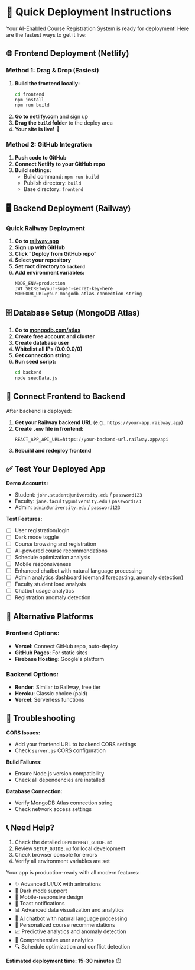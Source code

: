 # 🚀 Quick Deployment Instructions

Your AI-Enabled Course Registration System is ready for deployment! Here are the fastest ways to get it live:

## 🌐 Frontend Deployment (Netlify)

### Method 1: Drag & Drop (Easiest)
1. **Build the frontend locally:**
   ```bash
   cd frontend
   npm install
   npm run build
   ```
2. **Go to [netlify.com](https://netlify.com)** and sign up
3. **Drag the `build` folder** to the deploy area
4. **Your site is live!** 🎉

### Method 2: GitHub Integration
1. **Push code to GitHub**
2. **Connect Netlify to your GitHub repo**
3. **Build settings:**
   - Build command: `npm run build`
   - Publish directory: `build`
   - Base directory: `frontend`

## 🖥️ Backend Deployment (Railway)

### Quick Railway Deployment
1. **Go to [railway.app](https://railway.app)**
2. **Sign up with GitHub**
3. **Click "Deploy from GitHub repo"**
4. **Select your repository**
5. **Set root directory to `backend`**
6. **Add environment variables:**
   ```
   NODE_ENV=production
   JWT_SECRET=your-super-secret-key-here
   MONGODB_URI=your-mongodb-atlas-connection-string
   ```

## 🗄️ Database Setup (MongoDB Atlas)

1. **Go to [mongodb.com/atlas](https://mongodb.com/atlas)**
2. **Create free account and cluster**
3. **Create database user**
4. **Whitelist all IPs (0.0.0.0/0)**
5. **Get connection string**
6. **Run seed script:**
   ```bash
   cd backend
   node seedData.js
   ```

## 🔗 Connect Frontend to Backend

After backend is deployed:
1. **Get your Railway backend URL** (e.g., `https://your-app.railway.app`)
2. **Create `.env` file in frontend:**
   ```
   REACT_APP_API_URL=https://your-backend-url.railway.app/api
   ```
3. **Rebuild and redeploy frontend**

## ✅ Test Your Deployed App

**Demo Accounts:**
- Student: `john.student@university.edu` / `password123`
- Faculty: `jane.faculty@university.edu` / `password123`
- Admin: `admin@university.edu` / `password123`

**Test Features:**
- [ ] User registration/login
- [ ] Dark mode toggle
- [ ] Course browsing and registration
- [ ] AI-powered course recommendations
- [ ] Schedule optimization analysis
- [ ] Mobile responsiveness
- [ ] Enhanced chatbot with natural language processing
- [ ] Admin analytics dashboard (demand forecasting, anomaly detection)
- [ ] Faculty student load analysis
- [ ] Chatbot usage analytics
- [ ] Registration anomaly detection

## 🎯 Alternative Platforms

### Frontend Options:
- **Vercel**: Connect GitHub repo, auto-deploy
- **GitHub Pages**: For static sites
- **Firebase Hosting**: Google's platform

### Backend Options:
- **Render**: Similar to Railway, free tier
- **Heroku**: Classic choice (paid)
- **Vercel**: Serverless functions

## 🔧 Troubleshooting

**CORS Issues:**
- Add your frontend URL to backend CORS settings
- Check `server.js` CORS configuration

**Build Failures:**
- Ensure Node.js version compatibility
- Check all dependencies are installed

**Database Connection:**
- Verify MongoDB Atlas connection string
- Check network access settings

## 📞 Need Help?

1. Check the detailed `DEPLOYMENT_GUIDE.md`
2. Review `SETUP_GUIDE.md` for local development
3. Check browser console for errors
4. Verify all environment variables are set

Your app is production-ready with all modern features:
- ✨ Advanced UI/UX with animations
- 🌙 Dark mode support
- 📱 Mobile-responsive design
- 🔔 Toast notifications
- 📊 Advanced data visualization and analytics
- 🤖 AI chatbot with natural language processing
- 🎯 Personalized course recommendations
- 📈 Predictive analytics and anomaly detection
- 👥 Comprehensive user analytics
- 🔍 Schedule optimization and conflict detection

**Estimated deployment time: 15-30 minutes** ⏱️
